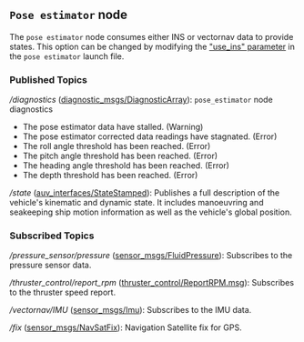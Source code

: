 ## `Pose estimator` node
The `pose estimator` node consumes either INS or vectornav data to provide states. This option can be changed by modifying the ["use_ins" parameter](catkin_ws/src/private/system/ystem_bringup/launch/includes/pose_estimator.launch) in the `pose estimator` launch file.

### Published Topics

*/diagnostics* ([diagnostic_msgs/DiagnosticArray](http://docs.ros.org/en/api/diagnostic_msgs/html/msg/DiagnosticArray.html)): `pose_estimator` node diagnostics

  - The pose estimator data have stalled. (Warning)
  - The pose estimator corrected data readings have stagnated. (Error)
  - The roll angle threshold has been reached. (Error)
  - The pitch angle threshold has been reached. (Error)
  - The heading angle threshold has been reached. (Error)
  - The depth threshold has been reached. (Error)

*/state* ([auv_interfaces/StateStamped](../auv_interfaces/msg/State.msg)): Publishes a full description of the vehicle's kinematic and dynamic state. It includes manoeuvring and seakeeping ship motion information as well as the vehicle's global position.

### Subscribed Topics
*/pressure_sensor/pressure* ([sensor_msgs/FluidPressure](http://docs.ros.org/en/api/sensor_msgs/html/msg/FluidPressure.html)): Subscribes to the pressure sensor data.

*/thruster_control/report_rpm* ([thruster_control/ReportRPM.msg](../thruster_control/msg/ReportRPM.msg)): Subscribes to the thruster speed report.

*/vectornav/IMU* ([sensor_msgs/Imu](http://docs.ros.org/en/api/sensor_msgs/html/msg/Imu.html)): Subscribes to the IMU data.

*/fix* ([sensor_msgs/NavSatFix](https://docs.ros.org/en/api/sensor_msgs/html/msg/NavSatFix.html)): Navigation Satellite fix for GPS.
